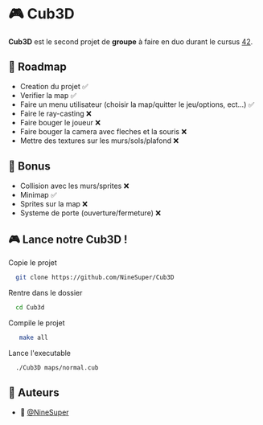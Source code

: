 # 🎮 Cub3D

**Cub3D** est le second projet de **groupe** à faire en duo  durant le cursus [42](https://42.fr/).

## 🔭 Roadmap

- Creation du projet ✅
- Verifier la map ✅
- Faire un menu utilisateur (choisir la map/quitter le jeu/options, ect...) ✅
- Faire le ray-casting ❌
- Faire bouger le joueur ❌
- Faire bouger la camera avec fleches et la souris ❌
- Mettre des textures sur les murs/sols/plafond ❌

## 👾 Bonus

- Collision avec les murs/sprites ❌
- Minimap ✅
- Sprites sur la map ❌
- Systeme de porte (ouverture/fermeture) ❌

## 🎮 Lance notre Cub3D !

Copie le projet

```bash
  git clone https://github.com/NineSuper/Cub3D
```

Rentre dans le dossier

```bash
  cd Cub3d
```

Compile le projet
```bash
   make all
```

Lance l'executable

```bash
  ./Cub3D maps/normal.cub
```
## 📝 Auteurs

- 🎫 [@NineSuper](https://www.github.com/NineSuper)
